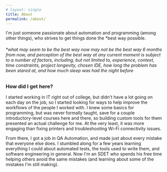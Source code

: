 ```yaml
---
# layout: single
title: About
permalink: /about/
---
```


I'm just someone passionate about automation and programming (among other things), who strives to get things done the \*best way possible.

###### \*what may seem to be the best way now may not be the best way 6 months from now, and perception of the best way at any current moment is subject to a number of factors, including, but not limited to, experience, context, time constraints, project longevity, chosen IDE, how long the problem has been stared at, and how much sleep was had the night before

### How did I get here?

I started working in IT right out of college, but didn't have a lot going on each day on the job, so I started looking for ways to help improve the workflows of the people I worked with. I knew some basics for programming, but was never formally taught, save for a couple introductory-level courses here and there, so building custom tools for them presented an actual challenge for me. At the very least, it was more engaging than fixing printers and troubleshooting Wi-Fi connectivity issues.

From there, I got a job in QA Automation, and made just about every mistake that everyone else does. I stumbled along for a few years learning everything I could about automated tests, the tools used to write them, and software engineering in general. Now I'm an SDET who spends his free time helping others avoid the same mistakes (and learning about some of the mistakes I'm still making).
